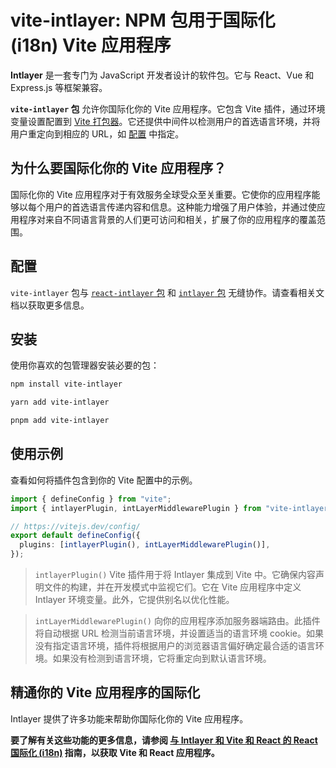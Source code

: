 # vite-intlayer: NPM 包用于国际化 (i18n) Vite 应用程序

**Intlayer** 是一套专门为 JavaScript 开发者设计的软件包。它与 React、Vue 和 Express.js 等框架兼容。

**`vite-intlayer` 包** 允许你国际化你的 Vite 应用程序。它包含 Vite 插件，通过环境变量设置配置到 [Vite 打包器](https://vitejs.dev/guide/why.html#why-bundle-for-production)。它还提供中间件以检测用户的首选语言环境，并将用户重定向到相应的 URL，如 [配置](https://github.com/aymericzip/intlayer/blob/main/docs/zh/configuration.md) 中指定。

## 为什么要国际化你的 Vite 应用程序？

国际化你的 Vite 应用程序对于有效服务全球受众至关重要。它使你的应用程序能够以每个用户的首选语言传递内容和信息。这种能力增强了用户体验，并通过使应用程序对来自不同语言背景的人们更可访问和相关，扩展了你的应用程序的覆盖范围。

## 配置

`vite-intlayer` 包与 [`react-intlayer` 包](https://github.com/aymericzip/intlayer/blob/main/docs/zh/packages/react-intlayer/index.md) 和 [`intlayer` 包](https://github.com/aymericzip/intlayer/blob/main/docs/zh/packages/intlayer/index.md) 无缝协作。请查看相关文档以获取更多信息。

## 安装

使用你喜欢的包管理器安装必要的包：

```bash packageManager="npm"
npm install vite-intlayer
```

```bash packageManager="yarn"
yarn add vite-intlayer
```

```bash packageManager="pnpm"
pnpm add vite-intlayer
```

## 使用示例

查看如何将插件包含到你的 Vite 配置中的示例。

```typescript fileName="vite.config.ts"
import { defineConfig } from "vite";
import { intlayerPlugin, intLayerMiddlewarePlugin } from "vite-intlayer";

// https://vitejs.dev/config/
export default defineConfig({
  plugins: [intlayerPlugin(), intLayerMiddlewarePlugin()],
});
```

> `intlayerPlugin()` Vite 插件用于将 Intlayer 集成到 Vite 中。它确保内容声明文件的构建，并在开发模式中监视它们。它在 Vite 应用程序中定义 Intlayer 环境变量。此外，它提供别名以优化性能。

> `intLayerMiddlewarePlugin()` 向你的应用程序添加服务器端路由。此插件将自动根据 URL 检测当前语言环境，并设置适当的语言环境 cookie。如果没有指定语言环境，插件将根据用户的浏览器语言偏好确定最合适的语言环境。如果没有检测到语言环境，它将重定向到默认语言环境。

## 精通你的 Vite 应用程序的国际化

Intlayer 提供了许多功能来帮助你国际化你的 Vite 应用程序。

**要了解有关这些功能的更多信息，请参阅 [与 Intlayer 和 Vite 和 React 的 React 国际化 (i18n)](https://github.com/aymericzip/intlayer/blob/main/docs/zh/intlayer_with_vite+react.md) 指南，以获取 Vite 和 React 应用程序。**
